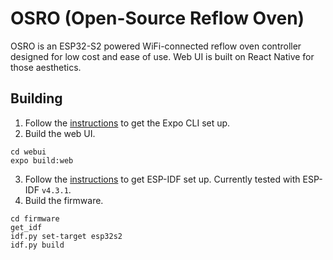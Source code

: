 # OSRO (Open-Source Reflow Oven)

OSRO is an ESP32-S2 powered WiFi-connected reflow oven controller designed for low cost and ease of use. Web UI is built on React Native for those aesthetics.

## Building

1. Follow the [instructions](https://reactnative.dev/docs/environment-setup) to get the Expo CLI set up.
2. Build the web UI.
```
cd webui
expo build:web
```
3. Follow the [instructions](https://docs.espressif.com/projects/esp-idf/en/latest/esp32/get-started/) to get ESP-IDF set up. Currently tested with ESP-IDF `v4.3.1`.
4. Build the firmware.
```
cd firmware
get_idf
idf.py set-target esp32s2
idf.py build
```
